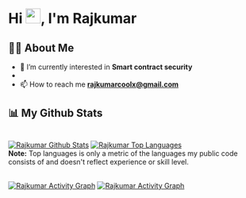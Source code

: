 <h1 align="left">Hi <img src="https://raw.githubusercontent.com/MartinHeinz/MartinHeinz/master/wave.gif" width="30px">, I'm Rajkumar</h1>

## 🙋‍♂️ About Me

- 🌱 I’m currently interested in **Smart contract security**
- 
- 📫 How to reach me **rajkumarcoolx@gmail.com**

## 📊 My Github Stats

  <br/>
  <a href="https://github.com/0xRajkumar/github-readme-stats"><img alt="Rajkumar Github Stats" src="https://github-readme-stats.vercel.app/api?username=0xRajkumar&show_icons=true&count_private=true&theme=react&hide_border=true&bg_color=0D1117" /></a>
  <a href="https://github.com/0xRajkumar/github-readme-stats"><img alt="Rajkumar Top Languages" src="https://github-readme-stats.vercel.app/api/top-langs/?username=0xRajkumar&langs_count=8&count_private=true&layout=compact&theme=react&hide_border=true&bg_color=0D1117" /></a>
  <br/>
  <b>Note:</b> Top languages is only a metric of the languages my public code consists of and doesn't reflect experience or skill level.
<br/>
<br/>

<a href="https://github.com/0xRajkumar/github-readme-activity-graph"><img alt="Rajkumar Activity Graph" src="https://activity-graph.herokuapp.com/graph?username=0xRajkumar&bg_color=0D1117&color=5BCDEC&line=5BCDEC&point=FFFFFF&hide_border=true" /></a>
<a href="https://github.com/0xRajkumar/github-readme-activity-graph"><img alt="Rajkumar Activity Graph" src="https://github-readme-streak-stats.herokuapp.com/?user=0xRajkumar" /></a>
<br/>
<br/>
